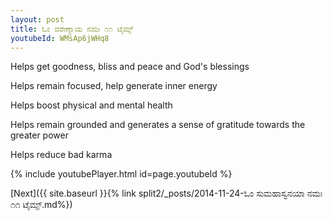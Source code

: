 ```yaml
---
layout: post
title: ಓಂ ವರೇಣ್ಯಾಯ ನಮಃ ೧೧ ಟೈಮ್ಸ್
youtubeId: WMsAp6jWHq8
---
```

 
 
Helps get goodness, bliss and peace and God's blessings
 
Helps remain focused, help generate inner energy 
 
Helps boost physical and mental health 
 
Helps remain grounded and generates a sense of gratitude towards the greater power 
 
Helps reduce bad karma
 
 
 
 


{% include youtubePlayer.html id=page.youtubeId %}
 
[Next]({{ site.baseurl }}{% link  split2/_posts/2014-11-24-ಓಂ ಸುಮಹಾಸ್ವನಯಾ ನಮಃ ೧೧ ಟೈಮ್ಸ್.md%})
 

